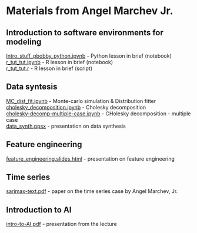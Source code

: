 # Materials from Angel Marchev Jr.  

## Introduction to software environments for modeling  
[Intro_stuff_pbobby_python.ipynb](Intro_stuff_pbobby_python.ipynb) - Python lesson in brief (notebook)   
[r_tut_tut.ipynb](r_tut_tut.ipynb) - R lesson in brief (notebook)   
[r_tut_tut.r](r_tut_tut.r) - R lesson in brief (script)  

## Data syntesis  
[MC_dist_fit.ipynb](MC_dist_fit.ipynb) - Monte-carlo simulation & Distribution fitter    
[cholesky_decomposition.ipynb](cholesky_decomposition.ipynb) - Cholesky decomposition   
[cholesky-decomp-multiple-case.ipynb](cholesky-decomp-multiple-case.ipynb) - CHolesky decomposition - multiple case   
[data_synth.ppsx](data_synth.ppsx) - presentation on data synthesis   

## Feature engineering  
[feature_engineering.slides.html](feature_engineering.slides.html) - presentation on feature engineering   

## Time series
[sarimax-text.pdf](sarimax-text.pdf) - paper on the time series case by Angel Marchev, Jr.

## Introduction to AI
[intro-to-AI.pdf](intro-to-AI.pdf) - presentation from the lecture  
